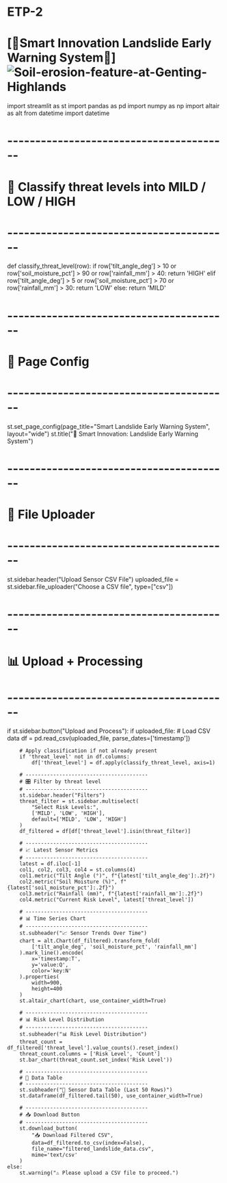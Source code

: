 # ETP-2
# [🚨Smart Innovation Landslide Early Warning System🚨] ![Soil-erosion-feature-at-Genting-Highlands](https://github.com/user-attachments/assets/6a5ac9bf-4607-4e51-b519-8a0730b5fb58)

import streamlit as st
import pandas as pd
import numpy as np
import altair as alt
from datetime import datetime

# ----------------------------------------
# 🚨 Classify threat levels into MILD / LOW / HIGH
# ----------------------------------------
def classify_threat_level(row):
    if row['tilt_angle_deg'] > 10 or row['soil_moisture_pct'] > 90 or row['rainfall_mm'] > 40:
        return 'HIGH'
    elif row['tilt_angle_deg'] > 5 or row['soil_moisture_pct'] > 70 or row['rainfall_mm'] > 30:
        return 'LOW'
    else:
        return 'MILD'

# ----------------------------------------
# 🔧 Page Config
# ----------------------------------------
st.set_page_config(page_title="Smart Landslide Early Warning System", layout="wide")
st.title("🚨 Smart Innovation: Landslide Early Warning System")

# ----------------------------------------
# 📂 File Uploader
# ----------------------------------------
st.sidebar.header("Upload Sensor CSV File")
uploaded_file = st.sidebar.file_uploader("Choose a CSV file", type=["csv"])

# ----------------------------------------
# 📊 Upload + Processing
# ----------------------------------------
if st.sidebar.button("Upload and Process"):
    if uploaded_file:
        # Load CSV data
        df = pd.read_csv(uploaded_file, parse_dates=['timestamp'])

        # Apply classification if not already present
        if 'threat_level' not in df.columns:
            df['threat_level'] = df.apply(classify_threat_level, axis=1)

        # ----------------------------------------
        # 🎛️ Filter by threat level
        # ----------------------------------------
        st.sidebar.header("Filters")
        threat_filter = st.sidebar.multiselect(
            "Select Risk Levels:",
            ['MILD', 'LOW', 'HIGH'],
            default=['MILD', 'LOW', 'HIGH']
        )
        df_filtered = df[df['threat_level'].isin(threat_filter)]

        # ----------------------------------------
        # 📈 Latest Sensor Metrics
        # ----------------------------------------
        latest = df.iloc[-1]
        col1, col2, col3, col4 = st.columns(4)
        col1.metric("Tilt Angle (°)", f"{latest['tilt_angle_deg']:.2f}")
        col2.metric("Soil Moisture (%)", f"{latest['soil_moisture_pct']:.2f}")
        col3.metric("Rainfall (mm)", f"{latest['rainfall_mm']:.2f}")
        col4.metric("Current Risk Level", latest['threat_level'])

        # ----------------------------------------
        # 📊 Time Series Chart
        # ----------------------------------------
        st.subheader("📈 Sensor Trends Over Time")
        chart = alt.Chart(df_filtered).transform_fold(
            ['tilt_angle_deg', 'soil_moisture_pct', 'rainfall_mm']
        ).mark_line().encode(
            x='timestamp:T',
            y='value:Q',
            color='key:N'
        ).properties(
            width=900,
            height=400
        )
        st.altair_chart(chart, use_container_width=True)

        # ----------------------------------------
        # 📊 Risk Level Distribution
        # ----------------------------------------
        st.subheader("📊 Risk Level Distribution")
        threat_count = df_filtered['threat_level'].value_counts().reset_index()
        threat_count.columns = ['Risk Level', 'Count']
        st.bar_chart(threat_count.set_index('Risk Level'))

        # ----------------------------------------
        # 🧾 Data Table
        # ----------------------------------------
        st.subheader("🧾 Sensor Data Table (Last 50 Rows)")
        st.dataframe(df_filtered.tail(50), use_container_width=True)

        # ----------------------------------------
        # 📥 Download Button
        # ----------------------------------------
        st.download_button(
            "📥 Download Filtered CSV",
            data=df_filtered.to_csv(index=False),
            file_name="filtered_landslide_data.csv",
            mime='text/csv'
        )
    else:
        st.warning("⚠️ Please upload a CSV file to proceed.")
